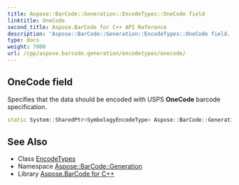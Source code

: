 ```yaml
---
title: Aspose::BarCode::Generation::EncodeTypes::OneCode field
linktitle: OneCode
second_title: Aspose.BarCode for C++ API Reference
description: 'Aspose::BarCode::Generation::EncodeTypes::OneCode field. Specifies that the data should be encoded with USPS OneCode barcode specification in C++.'
type: docs
weight: 7000
url: /cpp/aspose.barcode.generation/encodetypes/onecode/
---
```

## OneCode field


Specifies that the data should be encoded with USPS **OneCode** barcode specification.

```cpp
static System::SharedPtr<SymbologyEncodeType> Aspose::BarCode::Generation::EncodeTypes::OneCode
```

## See Also

* Class [EncodeTypes](../)
* Namespace [Aspose::BarCode::Generation](../../)
* Library [Aspose.BarCode for C++](../../../)
